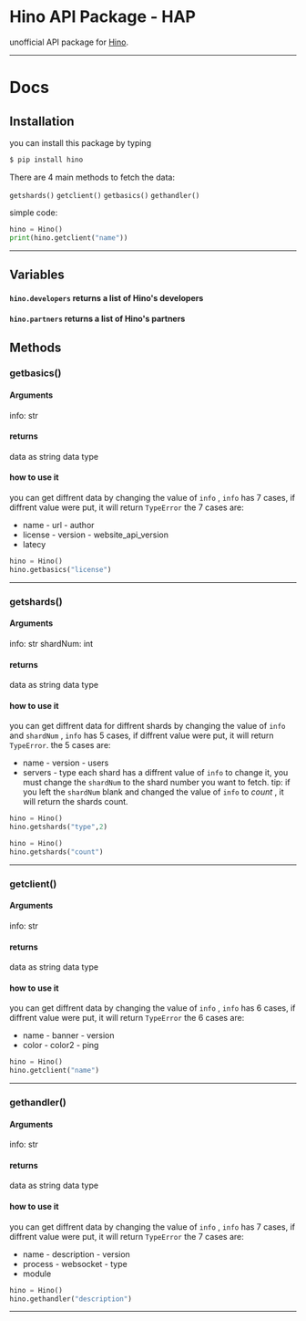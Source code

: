 # Hino API Package - HAP
 unofficial API package for [Hino](https://hino.tk).
 
 <hr>
 
 # Docs
 
 ## Installation
 you can install this package by typing
 
 ```py
 $ pip install hino
 ```

There are 4 main methods to fetch the data: 
 
 `getshards()`
 `getclient()`
 `getbasics()`
 `gethandler()`

 simple code:
 ```py
 hino = Hino()
 print(hino.getclient("name"))
 
```
<hr>

## Variables

#### `hino.developers` returns a list of Hino's developers

#### `hino.partners` returns a list of Hino's partners

## Methods

### getbasics()

#### Arguments
info: str

#### returns
data as string data type

#### how to use it
you can get diffrent data by changing the value of `info` , `info` has 7 cases, if diffrent value were put, it will return `TypeError`
the 7 cases are:
- name - url - author
- license - version - website_api_version
- latecy

```py
hino = Hino()
hino.getbasics("license")
```
<hr>

### getshards()

#### Arguments
info: str
shardNum: int

#### returns
data as string data type

#### how to use it
you can get diffrent data for diffrent shards by changing the value of `info` and `shardNum` , `info` has 5 cases, if diffrent value were put, it will return `TypeError`.
the 5 cases are:
- name - version - users
- servers - type
each shard has a diffrent value of `info` to change it, you must change the `shardNum` to the shard number you want to fetch.
tip: if you left the `shardNum` blank and changed the value of `info` to *count* , it will return the shards count.


```py
hino = Hino()
hino.getshards("type",2)
```


```py
hino = Hino()
hino.getshards("count")
```
<hr>

### getclient()

#### Arguments
info: str

#### returns
data as string data type

#### how to use it
you can get diffrent data by changing the value of `info` , `info` has 6 cases, if diffrent value were put, it will return `TypeError`
the 6 cases are:
- name - banner - version
- color - color2 - ping

```py
hino = Hino()
hino.getclient("name")
```
<hr>

### gethandler()

#### Arguments
info: str

#### returns
data as string data type

#### how to use it
you can get diffrent data by changing the value of `info` , `info` has 7 cases, if diffrent value were put, it will return `TypeError`
the 7 cases are:
- name - description - version
- process - websocket - type 
- module

```py
hino = Hino()
hino.gethandler("description")
```
<hr>
